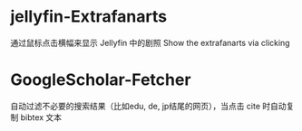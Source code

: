 # jellyfin-Extrafanarts
通过鼠标点击横幅来显示 Jellyfin 中的剧照 Show the extrafanarts via clicking

# GoogleScholar-Fetcher
自动过滤不必要的搜索结果（比如edu, de, jp结尾的网页），当点击 cite 时自动复制 bibtex 文本
